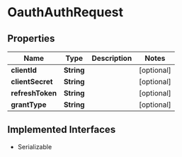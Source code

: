 

# OauthAuthRequest


## Properties

| Name | Type | Description | Notes |
|------------ | ------------- | ------------- | -------------|
|**clientId** | **String** |  |  [optional] |
|**clientSecret** | **String** |  |  [optional] |
|**refreshToken** | **String** |  |  [optional] |
|**grantType** | **String** |  |  [optional] |


## Implemented Interfaces

* Serializable


